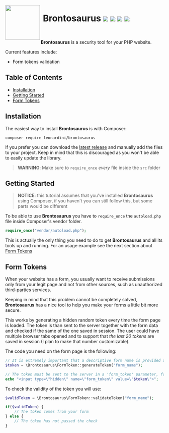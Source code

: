 <img align="left" src="http://brontosaurus.leonardini.dev/logo.svg" height="110px"><h1>&nbsp;Brontosaurus <a href="https://travis-ci.org/LorenzoLeonardini/Brontosaurus" target="blank"><img src="https://travis-ci.org/LorenzoLeonardini/Brontosaurus.svg?branch=master"></a>&nbsp;<a href="https://codecov.io/gh/LorenzoLeonardini/Brontosaurus"><img src="https://codecov.io/gh/LorenzoLeonardini/Brontosaurus/branch/master/graph/badge.svg" /></a>&nbsp;<img src="https://img.shields.io/github/release/LorenzoLeonardini/Brontosaurus.svg">&nbsp;<a href="https://paypal.me/lorenzoleonardini"><img src="https://img.shields.io/badge/Donate-PayPal-9cf.svg?logo=paypal"></a></h1>
<br />

**Brontosaurus** is a security tool for your PHP website.

Current features include:

- Form tokens validation

## Table of Contents

- [Installation](#installation)
- [Getting Started](#getting-started)
- [Form Tokens](#form-tokens)

## Installation

The easiest way to install **Brontosaurus** is with Composer:

```
composer require leonardini/brontosaurus
```

If you prefer you can download the [latest release](https://github.com/LorenzoLeonardini/Brontosaurus/releases/latest) and manually add the files to your project. Keep in mind that this is discouraged as you won't be able to easily update the library.

> **WARNING**: Make sure to `require_once` _every_ file inside the `src` folder

## Getting Started

> **NOTICE**: this tutorial assumes that you've installed **Brontosaurus** using Composer, if you haven't you can still follow this, but some parts would be different

To be able to use **Brontosaurus** you have to `require_once` the `autoload.php` file inside Composer's vendor folder.

```php
require_once("vendor/autoload.php");
```

This is actually the only thing you need to do to get **Brontosaurus** and all its tools up and running. For an usage example see the next section about [Form Tokens](#form-tokens)

## Form Tokens

When your website has a form, you usually want to receive submissions only from your legit page and not from other sources, such as unauthorized third-parties services.

Keeping in mind that this problem cannot be completely solved, **Brontosaurus** has a nice tool to help you make your forms a little bit more secure.

This works by generating a hidden random token every time the form page is loaded. The token is than sent to the server together with the form data and checked if the same of the one saved in session. The user could have multiple browser tabs opened and to support that _the last 20 tokens_ are saved in session (I plan to make that number customizable).

The code you need on the form page is the following:

```php
// It is extremely important that a descriptive form name is provided as parameter, because tokens must be strictly linked to every form of your website
$token = \Brontosaurus\FormToken::generateToken("form_name");

// The token must be sent to the server in a 'form_token' parameter, for security only POST request are supported
echo "<input type=\"hidden\" name=\"form_token\" value=\"$token\">";
```

To check the validity of the token you will use:

```php
$validToken = \Brontosaurus\FormToken::validateToken("form_name");

if($validToken) {
    // The token comes from your form
} else {
    // The token has not passed the check
}
```
